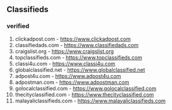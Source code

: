 ## Classifieds

### verified

1. clickadpost.com - https://www.clickadpost.com
2. classifiedads.com - https://www.classifiedads.com
3. craigslist.org - https://www.craigslist.org
4. topclassifieds.com - https://www.topclassifieds.com
5. classi4u.com - https://www.classi4u.com
6. globalclassified.net - https://www.globalclassified.net
7. adpost4u.com - https://www.adpost4u.com
8. adpostman.com - https://www.adpostman.com
9. golocalclassified.com - https://www.golocalclassified.com
10. thecityclassified.com - https://www.thecityclassified.com
11. malayaliclassifieds.com - https://www.malayaliclassifieds.com

